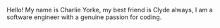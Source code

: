 Hello! My name is Charlie Yorke, my best friend is Clyde always, I am a software engineer with a genuine passion for coding. 






